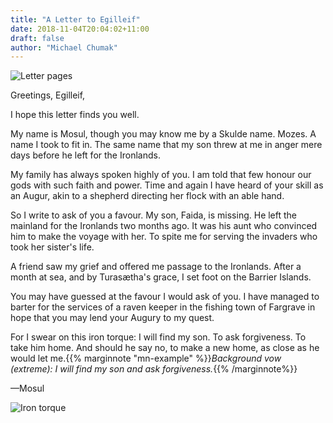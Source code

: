 ```yaml
---
title: "A Letter to Egilleif"
date: 2018-11-04T20:04:02+11:00
draft: false
author: "Michael Chumak"
---
```


![Letter pages](/images/ALetterToEgilleif.Combined.jpg)

Greetings, Egilleif,

I hope this letter finds you well.

My name is Mosul, though you may know me by a Skulde name. Mozes. A name I took to fit in. The same name that my son threw at me in anger mere days before he left for the Ironlands.

My family has always spoken highly of you. I am told that few honour our gods with such faith and power. Time and again I have heard of your skill as an Augur, akin to a shepherd directing her flock with an able hand.

So I write to ask of you a favour. My son, Faida, is missing. He left the mainland for the Ironlands two months ago. It was his aunt who convinced him to make the voyage with her. To spite me for serving the invaders who took her sister's life.

A friend saw my grief and offered me passage to the Ironlands. After a month at sea, and by Turasætha's grace, I set foot on the Barrier Islands.

You may have guessed at the favour I would ask of you. I have managed to barter for the services of a raven keeper in the fishing town of Fargrave in hope that you may lend your Augury to my quest.

For I swear on this iron torque: I will find my son. To ask forgiveness. To take him home. And should he say no, to make a new home, as close as he would let me.{{% marginnote "mn-example" %}}_Background vow (extreme): I will find my son and ask forgiveness._{{% /marginnote%}}

—Mosul

![Iron torque](/images/Torque.jpg)